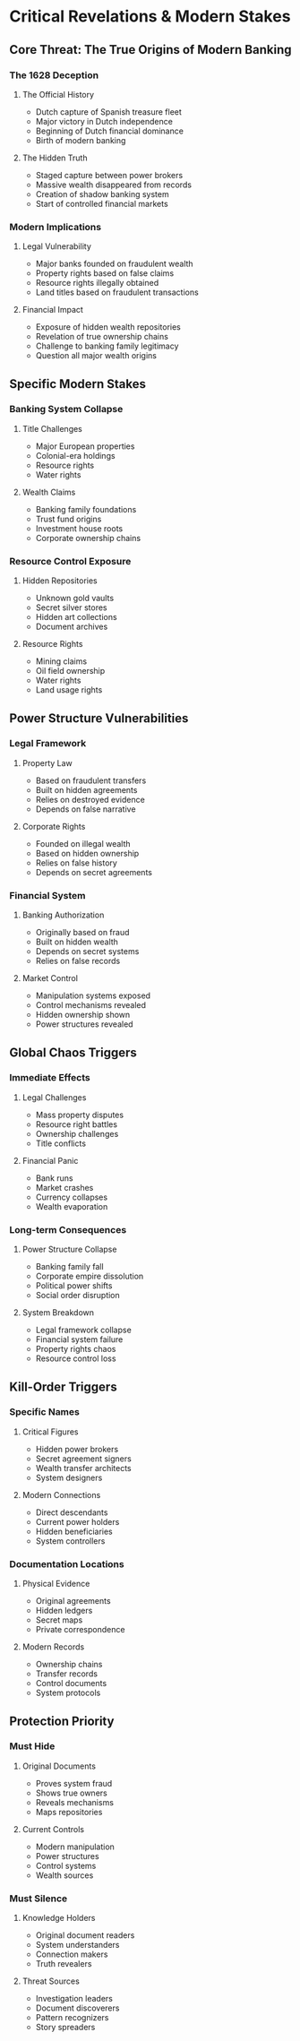 # Critical Revelations & Modern Stakes

## Core Threat: The True Origins of Modern Banking

### The 1628 Deception

1. The Official History
   - Dutch capture of Spanish treasure fleet
   - Major victory in Dutch independence
   - Beginning of Dutch financial dominance
   - Birth of modern banking

2. The Hidden Truth
   - Staged capture between power brokers
   - Massive wealth disappeared from records
   - Creation of shadow banking system
   - Start of controlled financial markets

### Modern Implications

1. Legal Vulnerability
   - Major banks founded on fraudulent wealth
   - Property rights based on false claims
   - Resource rights illegally obtained
   - Land titles based on fraudulent transactions

2. Financial Impact
   - Exposure of hidden wealth repositories
   - Revelation of true ownership chains
   - Challenge to banking family legitimacy
   - Question all major wealth origins

## Specific Modern Stakes

### Banking System Collapse
1. Title Challenges
   - Major European properties
   - Colonial-era holdings
   - Resource rights
   - Water rights

2. Wealth Claims
   - Banking family foundations
   - Trust fund origins
   - Investment house roots
   - Corporate ownership chains

### Resource Control Exposure
1. Hidden Repositories
   - Unknown gold vaults
   - Secret silver stores
   - Hidden art collections
   - Document archives

2. Resource Rights
   - Mining claims
   - Oil field ownership
   - Water rights
   - Land usage rights

## Power Structure Vulnerabilities

### Legal Framework
1. Property Law
   - Based on fraudulent transfers
   - Built on hidden agreements
   - Relies on destroyed evidence
   - Depends on false narrative

2. Corporate Rights
   - Founded on illegal wealth
   - Based on hidden ownership
   - Relies on false history
   - Depends on secret agreements

### Financial System
1. Banking Authorization
   - Originally based on fraud
   - Built on hidden wealth
   - Depends on secret systems
   - Relies on false records

2. Market Control
   - Manipulation systems exposed
   - Control mechanisms revealed
   - Hidden ownership shown
   - Power structures revealed

## Global Chaos Triggers

### Immediate Effects
1. Legal Challenges
   - Mass property disputes
   - Resource right battles
   - Ownership challenges
   - Title conflicts

2. Financial Panic
   - Bank runs
   - Market crashes
   - Currency collapses
   - Wealth evaporation

### Long-term Consequences
1. Power Structure Collapse
   - Banking family fall
   - Corporate empire dissolution
   - Political power shifts
   - Social order disruption

2. System Breakdown
   - Legal framework collapse
   - Financial system failure
   - Property rights chaos
   - Resource control loss

## Kill-Order Triggers

### Specific Names
1. Critical Figures
   - Hidden power brokers
   - Secret agreement signers
   - Wealth transfer architects
   - System designers

2. Modern Connections
   - Direct descendants
   - Current power holders
   - Hidden beneficiaries
   - System controllers

### Documentation Locations
1. Physical Evidence
   - Original agreements
   - Hidden ledgers
   - Secret maps
   - Private correspondence

2. Modern Records
   - Ownership chains
   - Transfer records
   - Control documents
   - System protocols

## Protection Priority

### Must Hide
1. Original Documents
   - Proves system fraud
   - Shows true owners
   - Reveals mechanisms
   - Maps repositories

2. Current Controls
   - Modern manipulation
   - Power structures
   - Control systems
   - Wealth sources

### Must Silence
1. Knowledge Holders
   - Original document readers
   - System understanders
   - Connection makers
   - Truth revealers

2. Threat Sources
   - Investigation leaders
   - Document discoverers
   - Pattern recognizers
   - Story spreaders